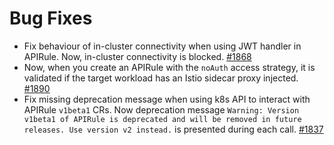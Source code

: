 # Bug Fixes

- Fix behaviour of in-cluster connectivity when using JWT handler in APIRule. Now, in-cluster connectivity is blocked. [#1868](https://github.com/kyma-project/api-gateway/pull/1868)
- Now, when you create an APIRule with the `noAuth` access strategy, it is validated if the target workload has an Istio sidecar proxy injected. [#1890](https://github.com/kyma-project/api-gateway/pull/1890)
- Fix missing deprecation message when using k8s API to interact with APIRule `v1beta1` CRs. Now deprecation message `Warning: Version v1beta1 of APIRule is deprecated and will be removed in future releases. Use version v2 instead.` is presented during each call. [#1837](https://github.com/kyma-project/api-gateway/pull/1837)   